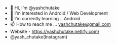 - 👋 Hi, I’m @yashchutake
- 👀 I’m interested in Android / Web Development
- 🌱 I’m currently learning ...Android
- 📫 How to reach me ... yashchutake@gmail.com
- Website - https://yashchutake.netlify.com/
-  @yash_chutake(Instagram)
<!---
yashchutake/yashchutake is a ✨ special ✨ repository because its `README.md` (this file) appears on your GitHub profile.
You can click the Preview link to take a look at your changes.
- 💞️ I’m looking to collaborate on ...
--->
